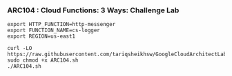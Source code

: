 ### ARC104 :  Cloud Functions: 3 Ways: Challenge Lab 

```
export HTTP_FUNCTION=http-messenger
export FUNCTION_NAME=cs-logger
export REGION=us-east1
```

```
curl -LO https://raw.githubusercontent.com/tariqsheikhsw/GoogleCloudArchitectLabs/main/Solutions/ARC104.sh
sudo chmod +x ARC104.sh
./ARC104.sh
```
